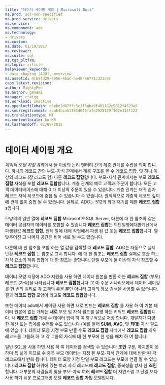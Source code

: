 ```yaml
---
title: "데이터 셰이핑 개요 | Microsoft Docs"
ms.prod: sql-non-specified
ms.prod_service: drivers
ms.service: 
ms.component: ado
ms.technology:
- drivers
ms.custom: 
ms.date: 01/19/2017
ms.reviewer: 
ms.suite: sql
ms.tgt_pltfrm: 
ms.topic: article
helpviewer_keywords:
- data shaping [ADO], overview
ms.assetid: 4cb5fd29-4e56-46ac-ae48-a6771c321c0c
caps.latest.revision: 
author: MightyPen
ms.author: genemi
manager: craigg
ms.workload: Inactive
ms.openlocfilehash: c5ebd3d67ffc5c3f3aba0f481182c5812f4523a5
ms.sourcegitcommit: acab4bcab1385d645fafe2925130f102e114f122
ms.translationtype: MT
ms.contentlocale: ko-KR
ms.lasthandoff: 02/09/2018
---
```

# <a name="data-shaping-overview"></a>데이터 셰이핑 개요
*데이터 모양 지정* 쿼리에서 둘 이상의 논리 엔터티 간의 계층 관계를 수립을 의미 합니다. 하나의 레코드 간의 부모-자식 관계에서 계층 구조를 볼 수 [레코드 집합](../../../ado/reference/ado-api/recordset-object-ado.md), 및 하나 이상의 레코드 (장 라고도 함) 다른 **레코드 집합**합니다. 부모-자식 관계에서는 부모 **레코드 집합** 자식을 포함 **레코드 집합**합니다. 계층 관계의 예로 고객과 주문이 합니다. 모든 고객 데이터베이스에 대해 0 개 이상의 주문이 있을 수 있습니다. 계층 관계는 재귀 손자 레코드 자식 레코드에 중첩 될 수 있습니다 수 있습니다. 원칙적으로 계층적 레코드 깊이에 관계 없이 중첩 될 수 있습니다. 실제로, ADO는 512의 최대 재귀를 제한 **레코드 집합**s입니다.  
  
 모양의의 일반 열에 **레코드 집합** Microsoft® SQL Server, 다른에 대 한 참조와 같은 데이터 공급자의 데이터를 포함할 수 있습니다 **레코드 집합**는 의단일행에대한계산에서파생된값 **레코드 집합**, 전체 열에 대해 작업에서 파생 된 값 또는 **레코드 집합**합니다. 열 맞추어진 고 나머지 공간은 비어 새로 될 수도 있습니다.  
  
 다른에 대 한 참조를 포함 하는 열 값을 검색할 때 **레코드 집합**, ADO는 자동으로 실제 반환 **레코드 집합** 는 참조로 표시 합니다. 에 대 한 참조는 **레코드 집합** 실제로 호출 하는 자식 요소의 하위 집합에 대 한 참조는 *장*합니다. 단일 부모에 둘 이상의 자식 참조할 수 **레코드 집합**합니다.  
  
 데이터 모양 지정에 ADO 지원을 사용 하면 데이터 원본을 반환 하는 **레코드 집합** (부모) 레코드 (자식)을 나타냅니다 **레코드 집합**합니다. 고객-주문 시나리오에서 데이터 셰이핑를 한 번의 쿼리로 각 고객의 주문 뿐만 아니라 고객의 정보 검색을 사용할 수 있습니다. 결과 **레코드 집합** 모양이 라고도 **레코드 집합**합니다.  
  
 또한 데이터 ado에서 셰이핑 사용 하면 새로 만드는 **레코드 집합** 를 사용 하 여 기본 데이터 원본에 없는 개체는 **새로** 부모 및 자식 필드를 설명 하는 키워드  **레코드 집합**합니다. 새 **레코드 집합** 개체 수 데이터 입력 하 여 영구적으로 저장 합니다. 개발자가 다양 한 계산 또는 집계를 수행할 수도 있습니다 (예를 들어 **SUM**, **AVG**, 및 **최대**) 자식 필드에 있습니다. 데이터 모양 지정 부모 만들 수도 **레코드 집합** 자식에서 **레코드 집합** 하위 레코드를 그룹화 하 고 각 그룹의 자식에 대 한 부모에 한 행을 배치 하 여 합니다.  
  
 일반 SQL을 사용 하면 사용 하 여 데이터를 검색할 수 있습니다 **조인** 구문, 하지만이 못하며 폭 넓게 이므로 수 중복 부모 데이터는 지정 된 부모-자식 관계에 대해 반환 된 각 레코드에서 반복 됩니다. 데이터 모양 지정 단일 부모 레코드는 부모에 연결 될 수 있습니다 **레코드 집합** 하위에 있는 여러 자식 레코드에 **레코드 집합**, 중복성을 방지 한 **조인**합니다. 대부분의 사람들이 찾을 부모-자식 여러 **레코드 집합** 더 자연스럽 고 단일 보다 사용 하기 쉬운 프로그래밍 모델 **레코드 집합 가입** 모델입니다.
